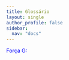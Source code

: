 ```yaml
---
title: Glossário
layout: single
author_profile: false
sidebar:
  nav: "docs"
---
```

<body>
  <p style="color:blue">Força G:
</body>

